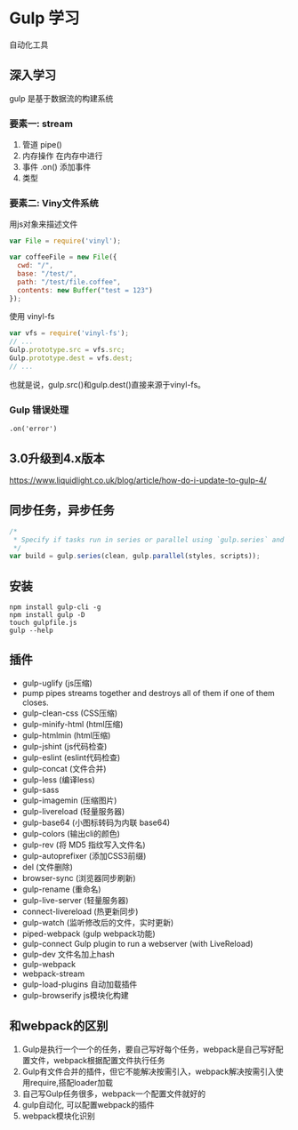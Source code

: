 # Gulp 学习

自动化工具

## 深入学习

gulp 是基于数据流的构建系统
### 要素一: stream
1. 管道 pipe()
2. 内存操作 在内存中进行
3. 事件 .on() 添加事件
4. 类型

### 要素二: Viny文件系统

用js对象来描述文件
```js
var File = require('vinyl');

var coffeeFile = new File({
  cwd: "/",
  base: "/test/",
  path: "/test/file.coffee",
  contents: new Buffer("test = 123")
});
```
使用 vinyl-fs
```js
var vfs = require('vinyl-fs');
// ...
Gulp.prototype.src = vfs.src;
Gulp.prototype.dest = vfs.dest;
// ...
```
也就是说，gulp.src()和gulp.dest()直接来源于vinyl-fs。

### Gulp 错误处理

`.on('error')`

## 3.0升级到4.x版本

https://www.liquidlight.co.uk/blog/article/how-do-i-update-to-gulp-4/

## 同步任务，异步任务

```js
/*
 * Specify if tasks run in series or parallel using `gulp.series` and `gulp.parallel`
 */
var build = gulp.series(clean, gulp.parallel(styles, scripts));
```

## 安装

```shell
npm install gulp-cli -g
npm install gulp -D
touch gulpfile.js
gulp --help
```

## 插件
- gulp-uglify (js压缩)
- pump pipes streams together and destroys all of them if one of them closes.
- gulp-clean-css (CSS压缩)
- gulp-minify-html (html压缩)
- gulp-htmlmin (html压缩)
- gulp-jshint (js代码检查)
- gulp-eslint (eslint代码检查)
- gulp-concat (文件合并)
- gulp-less (编译less)
- gulp-sass
- gulp-imagemin (压缩图片)
- gulp-livereload (轻量服务器)
- gulp-base64 (小图标转码为内联 base64)
- gulp-colors (输出cli的颜色)
- gulp-rev (将 MD5 指纹写入文件名)
- gulp-autoprefixer (添加CSS3前缀)
- del (文件删除)
- browser-sync (浏览器同步刷新)
- gulp-rename (重命名)
- gulp-live-server (轻量服务器)
- connect-livereload (热更新同步)
- gulp-watch (监听修改后的文件，实时更新)
- piped-webpack (gulp webpack功能)
- gulp-connect Gulp plugin to run a webserver (with LiveReload)
- gulp-dev 文件名加上hash
- gulp-webpack
- webpack-stream
- gulp-load-plugins 自动加载插件
- gulp-browserify js模块化构建



## 和webpack的区别

1. Gulp是执行一个一个的任务，要自己写好每个任务，webpack是自己写好配置文件，webpack根据配置文件执行任务
2. Gulp有文件合并的插件，但它不能解决按需引入，webpack解决按需引入使用require,搭配loader加载
3. 自己写Gulp任务很多，webpack一个配置文件就好的
4. gulp自动化, 可以配置webpack的插件
5. webpack模块化识别